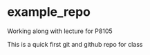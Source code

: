 # example_repo
Working along with lecture for P8105

This is a quick first git and github repo for class